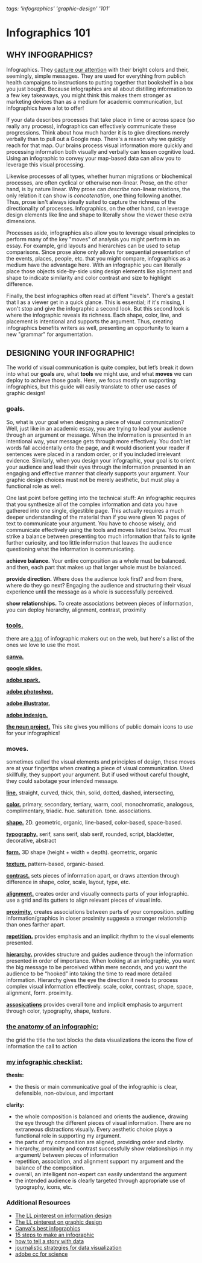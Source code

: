 ###### tags: 'infographics' 'graphic-design' '101'
# Infographics 101

## WHY INFOGRAPHICS?

Infographics. They [capture our attention](https://neomam.com/interactive/13reasons/) with their bright colors and their, seemingly, simple messages. They are used for everything from publich health campaigns to instructions to putting together that bookshelf in a box you just bought. Because infographics are all about distilling information to a few key takeaways, you might think this makes them stronger as marketing devices than as a medium for academic communication, but infographics have a lot to offer!

If your data describes processes that take place in time or across space (so really any process), infographics can effectively communicate these progressions. Think about how much harder it is to give directions merely verbally than to pull out a Google map. There's a reason why we quickly reach for that map. Our brains process visual information more quickly and processing information both visually and verbally can lessen cognitive load. Using an infographic to convey your map-based data can allow you to leverage this visual processing.

Likewise processes of all types, whether human migrations or biochemical processes, are often cyclical or otherwise non-linear. Prose, on the other hand, is by nature linear. Why prose can _describe_ non-linear relations, the only relation it can show is _concatenation_, one thing following another. Thus, prose isn't always ideally suited to capture the richness of the directionality of processes. Infographics, on the other hand, can leverage design elements like line and shape to literally show the viewer these extra dimensions.

Processes aside, infographics also allow you to leverage visual principles to perform many of the key "moves" of analysis you might perform in an essay. For example, grid layouts and hierarchies can be used to setup comparisons. Since prose alone only allows for sequential presentation of the events, places, people, etc. that you might compare, infographics as a medium have the advantage here. With an infographic you can literally place those objects side-by-side using design elements like alignment and shape to indicate similarity and color contrast and size to highlight difference.

Finally, the best infographics often read at diffent "levels". There's a gestalt that I as a viewer get in a quick glance. This is essential; if it's missing, I won't stop and give the infographic a second look. But this second look is where the infographic reveals its richness. Each shape, color, line, and placement is intentional and supports the argument. Thus, creating infographics benefits writers as well, presenting an opportunity to learn a new "grammar" for argumentation.


## DESIGNING YOUR INFOGRAPHIC!

The world of visual communication is quite complex, but let’s break it down into what our **goals** are, what **tools** we might use, and what **moves** we can deploy to achieve those goals. Here, we focus mostly on supporting infographics, but this guide will easily translate to other use cases of graphic design!

### goals.

So, what is your goal when designing a piece of visual communication? Well, just like in an academic essay, you are trying to lead your audience through an argument or message. When the information is presented in an intentional way, your message gets through more effectively. You don’t let words fall accidentally onto the page, and it would disorient your reader if sentences were placed in a random order, or if you included irrelevant evidence. Similarly, when you design your infographic, your goal is to orient your audience and lead their eyes through the information presented in an engaging and effective manner that clearly supports your argument. Your graphic design choices must not be merely aesthetic, but must play a functional role as well.

One last point before getting into the technical stuff: An infographic requires that you synthesize all of the complex information and data you have gathered into one single, digestible page. This actually requires a much deeper understanding of the material than if you were given 10 pages of text to communicate your argument. You have to choose wisely, and communicate effectively using the tools and moves listed below. You must strike a balance between presenting too much information that fails to ignite further curiosity, and too little information that leaves the audience questioning what the information is communicating.

**achieve balance.** Your entire composition as a whole must be balanced. and then, each part that makes up that larger whole must be balanced.

**provide direction.** Where does the audience look first? and from there, where do they go next? Engaging the audience and structuring their visual experience until the message as a whole is successfully perceived.

**show relationships.** To create associations between pieces of information, you can deploy hierarchy, alignment, contrast, proximity


### [tools.](tools/tools)
there are [a ton](creativebloq.com/infographic/tools-2131971) of infographic makers out on the web, but here's a list of the ones we love to use the most.

**[canva.](tools/canva)**

**[google slides.](tools/google-slides)**

**[adobe spark.](tools/adobe-spark)**

**[adobe photoshop.](tools/adobe-photoshop)**

**[adobe illustrator.](tools/adobe-illustrator)**

**[adobe indesign.](tools/adobe-indesign)**

**[the noun project.](tools/the-noun-project)** This site gives you millions of public domain icons to use for your infographics!




### moves.
sometimes called the visual elements and principles of design, these moves are at your fingertips when creating a piece of visual communication. Used skillfully, they support your argument. But if used without careful thought, they could sabotage your intended message.

[**line.**](moves/line/line) straight, curved, thick, thin, solid, dotted, dashed, intersecting,

[**color.**](moves/color/color) primary, secondary, tertiary, warm, cool, monochromatic, analogous, complimentary, triadic. hue. saturation. tone. associations.

[**shape.**](moves/shape/shape) 2D. geometric, organic, line-based, color-based, space-based.

[**typography.**](moves/typography/typography) serif, sans serif, slab serif, rounded, script, blackletter, decorative, abstract

[**form.**](moves/form/form) 3D shape (height + width + depth). geometric, organic

[**texture.**](moves/texture/texture) pattern-based, organic-based.


[**contrast.**](moves/contrast/contrast) sets pieces of information apart, or draws attention through difference in shape, color, scale, layout, type, etc.

[**alignment.**](moves/alignment/alignment) creates order and visually connects parts of your infographic. use a grid and its gutters to align relevant pieces of visual info.

[**proximity.**](moves/proximity/proximity) creates associations between parts of your composition. putting information/graphics in closer proximity suggests a stronger relationship than ones farther apart.

[**repetition.**](moves/repitition/repitition) provides emphasis and an implicit rhythm to the visual elements presented.

[**hierarchy.**](moves/heirarchy/heirarchy) provides structure and guides audience through the information presented in order of importance. When looking at an infographic, you want the big message to be perceived within mere seconds, and you want the audience to be “hooked” into taking the time to read more detailed  information. Hierarchy gives the eye the direction it needs to process complex visual information effectively.
scale, color, contrast, shape, space, alignment, form. proximity.

[**assosications**](moves/associations/associations) provides overall tone and implicit emphasis to argument through color, typography, shape, texture.


### [the anatomy of an infographic:](anatomy-of-an-infographic)
the grid
the title
the text blocks
the data visualizations
the icons
the flow of information
the call to action

### [my infographic checklist:](infographic-checklist)
**thesis:**
* the thesis or main communicative goal of the infographic is clear, defensible, non-obvious, and important


**clarity:**
* the whole composition is balanced and orients the audience, drawing the eye through the different pieces of visual information. There are no extraneous distractions visually. Every aesthetic choice plays a functional role in supporting my argument.
* the parts of my composition are aligned, providing order and clarity.
* hierarchy, proximity and contrast successfully show relationships in my argument/ between pieces of information
* repetition, association, and alignment support my argument and the balance of the composition.
* overall, an intelligent non-expert can easily understand the argument
* the intended audience is clearly targeted through appropriate use of typography, icons, etc.


### Additional Resources

* [The LL pinterest on information design](https://www.pinterest.com/learninglabpins/medium-information-design/)
* [The LL pinterest on graphic design](https://www.pinterest.com/learninglabpins/medium-graphic-design/
)
* [Canva's best infographics](https://www.canva.com/learn/best-infographics/)
* [15 steps to make an infographic](https://www.canva.com/learn/create-infographics/)
* [how to tell a story with data](https://www.forbes.com/sites/nicolemartin1/2018/11/01/data-visualization-how-to-tell-a-story-with-data/?sh=2eda1bd64368)
* [journalistic strategies for data visualization](https://hbr.org/2013/04/how-to-tell-a-story-with-data)
* [adobe cc for science](https://spark.adobe.com/page/1DNTRncz9bpsX/)
